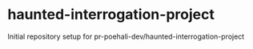 # haunted-interrogation-project

Initial repository setup for pr-poehali-dev/haunted-interrogation-project